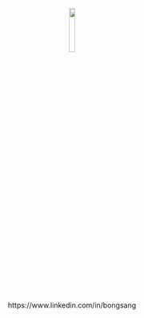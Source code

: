 <p align=center>
<a href="https://www.linkedin.com/in/bongsang"><img src="https://media.licdn.com/dms/image/C5103AQE834J0PWkG5g/profile-displayphoto-shrink_200_200/0?e=1579737600&v=beta&t=-Wvlld1Y7yoJj7lEYrMTdFqhbOD1gfHv1EOv4k4tyAU" width="15%"></a>
<br>
https://www.linkedin.com/in/bongsang
</p>






